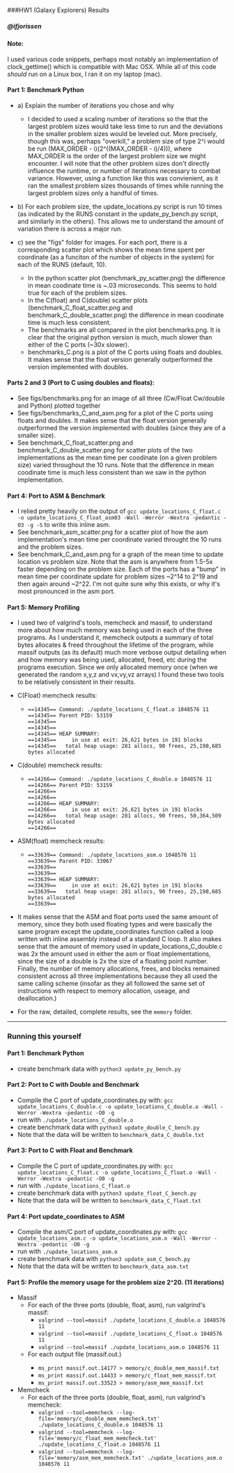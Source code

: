 
###HW1 (Galaxy Explorers) Results
##### @ifjorissen

#### Note: 
I used various code snippets, perhaps most notably an implementation of clock_gettime() which is compatible with Mac OSX. While all of this code *should* run on a Linux box, I ran it on my laptop (mac). 

#### Part 1: Benchmark Python
  * a) Explain the number of iterations you chose and why
    * I decided to used a scaling number of iterations so the that the largest problem sizes would take less time to run and the deviations in the smaller problem sizes would be leveled out. More precisely, though this was, perhaps "overkill," a problem size of type 2^i would be run (MAX_ORDER - i)(2^((MAX_ORDER - i)/4))), where MAX_ORDER is the order of the largest problem size we might encounter. I will note that the other problem sizes don't directly influence the runtime, or number of iterations necessary to combat variance. However, using a function like this was convienient, as it ran the smallest problem sizes thousands of times while running the largest problem sizes only a handful of times.

  * b) For each problem size, the update_locations.py script is run 10 times (as indicated by the RUNS constant in the update_py_bench.py script, and similarly in the others). This allows me to understand the amount of variation there is across a major run. 

  * c) see the "figs" folder for images. For each port, there is a corresponding scatter plot which shows the mean time spent per coordinate (as a funciton of the number of objects in the system) for each of the RUNS (default, 10). 
    * In the python scatter plot (benchmark_py_scatter.png) the difference in mean coodinate time is ~.03 microseconds. This seems to hold true for each of the problem sizes.  
    * In the C(float) and C(double) scatter plots (benchmark_C_float_scatter.png and benchmark_C_double_scatter.png) the difference in mean coodinate time is much less consistent.
    * The benchmarks are all compared in the plot benchmarks.png. It is clear that the original python version is much, much slower than either of the C ports (~30x slower). 
    * benchmarks_C.png is a plot of the C ports using floats and doubles. It makes sense that the float version generally outperformed the version implemented with doubles. 

#### Parts 2 and 3 (Port to C using doubles and floats):
  * See figs/benchmarks.png for an image of all three (Cw/Float Cw/double and Python) plotted together
  * See figs/benchmarks_C_and_asm.png for a plot of the C ports using floats and doubles. It makes sense that the float version generally outperformed the version implemented with doubles (since they are of a smaller size).
  * See benchmark_C_float_scatter.png and benchmark_C_double_scatter.png for scatter plots of the two implementations as the mean time per coodinate (on a given problem size) varied throughout the 10 runs. Note that the difference in mean coodinate time is much less consistent than we saw in the python implementation.


#### Part 4: Port to ASM & Benchmark
  * I relied pretty heavily on the output of `gcc update_locations_C_float.c -o update_locations_C_float_asm03 -Wall -Werror -Wextra -pedantic -O3 -g -S` to write this inline asm. 
  * See benchmark_asm_scatter.png for a scatter plot of how the asm implementation's mean time per coordinate varied throught the 10 runs and the problem sizes. 
  * See benchmark_C_and_asm.png for a graph of the mean time to update location vs problem size. Note that the asm is anywhere from 1.5-5x faster depending on the problem size. Each of the ports has a "bump" in mean time per coordinate update for problem sizes ~2^14 to 2^19 and then again around ~2^22. I'm not quite sure why this exists, or why it's most pronounced in the asm port. 


#### Part 5: Memory Profiling
  * I used two of valgrind's tools, memcheck and massif, to understand more about how much memory was being used in each of the three programs. As I understand it, memcheck outputs a summary of total bytes allocates & freed throughout the lifetime of the program, while massif outputs (as its default) much more verbose output detailing when and how memory was being used, allocated, freed, etc during the programs execution. Since we only allocated memory once (when we generated the random x,y,z and vx,vy,vz arrays) I found these two tools to be relatively consistent in their results. 

  * C(Float) memcheck results:
    * ```
      ==14345== Command: ./update_locations_C_float.o 1048576 11
      ==14345== Parent PID: 53159
      ==14345== 
      ==14345== 
      ==14345== HEAP SUMMARY:
      ==14345==     in use at exit: 26,621 bytes in 191 blocks
      ==14345==   total heap usage: 281 allocs, 90 frees, 25,198,685 bytes allocated
      ```

  * C(double) memcheck results:
    * ```
      ==14266== Command: ./update_locations_C_double.o 1048576 11
      ==14266== Parent PID: 53159
      ==14266== 
      ==14266== 
      ==14266== HEAP SUMMARY:
      ==14266==     in use at exit: 26,621 bytes in 191 blocks
      ==14266==   total heap usage: 281 allocs, 90 frees, 50,364,509 bytes allocated
      ==14266==
      ```
      
  * ASM(float) memcheck results:
    * ```
      ==33639== Command: ./update_locations_asm.o 1048576 11
      ==33639== Parent PID: 33067
      ==33639== 
      ==33639== 
      ==33639== HEAP SUMMARY:
      ==33639==     in use at exit: 26,621 bytes in 191 blocks
      ==33639==   total heap usage: 281 allocs, 90 frees, 25,198,685 bytes allocated
      ==33639==  
      ```

  * It makes sense that the ASM and float ports used the same amount of memory, since they both used floating types and were basically the same program except the update_coordinates function called a loop written with inline assembly instead of a standard C loop. It also makes sense that the amount of memory used in update_locations_C_double.c was 2x the amount used in either the asm or float implementations, since the size of a double is 2x the size of a floating point number. Finally, the number of memory allocations, frees, and blocks remained consistent across all three implementations because they all used the same calling scheme (insofar as they all followed the same set of instructions with respect to memory allocation, useage, and deallocation.)
  * For the raw, detailed, complete results, see the `memory` folder.


---

### Running this yourself
#### Part 1: Benchmark Python
  * create benchmark data with `python3 update_py_bench.py`

#### Part 2: Port to C with Double and Benchmark
  * Compile the C port of update_coordinates.py with: `gcc update_locations_C_double.c -o update_locations_C_double.o -Wall -Werror -Wextra -pedantic -O0 -g`
  * run with `./update_locations_C_double.o`
  * create benchmark data with `python3 update_double_C_bench.py`
  * Note that the data will be written to `benchmark_data_C_double.txt`

#### Part 3: Port to C with Float and Benchmark
  * Compile the C port of update_coordinates.py with: `gcc update_locations_C_float.c -o update_locations_C_float.o -Wall -Werror -Wextra -pedantic -O0 -g`
  * run with `./update_locations_C_float.o`
  * create benchmark data with `python3 update_float_C_bench.py`
  * Note that the data will be written to `benchmark_data_C_float.txt`

#### Part 4: Port update_coordinates to ASM
  * Compile the asm/C port of update_coordinates.py with: `gcc update_locations_asm.c -o update_locations_asm.o -Wall -Werror -Wextra -pedantic -O0 -g`
  * run with `./update_locations_asm.o`
  * create benchmark data with `python3 update_asm_C_bench.py`
  * Note that the data will be written to `benchmark_data_asm.txt`


#### Part 5: Profile the memory usage for the problem size 2^20. (11 iterations)
  * Massif
    * For each of the three ports (double, float, asm), run valgrind's massif:
      * `valgrind --tool=massif ./update_locations_C_double.o 1048576 11`
      * `valgrind --tool=massif ./update_locations_C_float.o 1048576 11`
      * `valgrind --tool=massif ./update_locations_asm.o 1048576 11`
    * For each output file (massif.out.<pid>) 
      * `ms_print massif.out.14177 > memory/c_double_mem_massif.txt`
      * `ms_print massif.out.14433 > memory/c_float_mem_massif.txt`
      * `ms_print massif.out.33523 > memory/asm_mem_massif.txt`
  * Memcheck
    * For each of the three ports (double, float, asm), run valgrind's memcheck:
      * `valgrind --tool=memcheck --log-file='memory/c_double_mem_memcheck.txt' ./update_locations_C_double.o 1048576 11`
      * `valgrind --tool=memcheck --log-file='memory/c_float_mem_memcheck.txt' ./update_locations_C_float.o 1048576 11`
      * `valgrind --tool=memcheck --log-file='memory/asm_mem_memcheck.txt' ./update_locations_asm.o 1048576 11`

